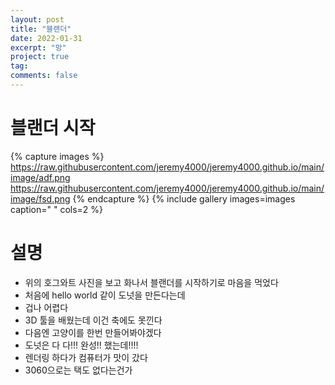 ```yaml
---
layout: post
title: "블랜더"
date: 2022-01-31
excerpt: "망"
project: true
tag:
comments: false
---
```


# 블랜더 시작
{% capture images %}
https://raw.githubusercontent.com/jeremy4000/jeremy4000.github.io/main/image/adf.png
https://raw.githubusercontent.com/jeremy4000/jeremy4000.github.io/main/image/fsd.png
{% endcapture %}
{% include gallery images=images caption=" " cols=2 %}
# 설명
* 위의 호그와트 사진을 보고 화나서 블랜더를 시작하기로 마음을 먹었다
* 처음에 hello world 같이 도넛을 만든다는데
* 겁나 어렵다
* 3D 툴을 배웠는데 이건 축에도 못낀다
* 다음엔 고양이를 한번 만들어봐야겠다
* 도넛은 다 다!!! 완성!! 했는데!!!!
* 렌더링 하다가 컴퓨터가 맛이 갔다
* 3060으로는 택도 없다는건가


